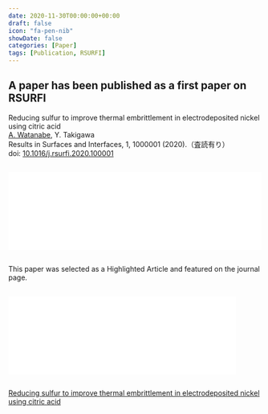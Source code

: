 ```yaml
---
date: 2020-11-30T00:00:00+00:00
draft: false
icon: "fa-pen-nib"
showDate: false
categories: [Paper]
tags: [Publication, RSURFI]
---
```


## A paper has been published as a first paper on RSURFI

Reducing sulfur to improve thermal embrittlement in electrodeposited nickel using citric acid  
    <u>A. Watanabe</u>, Y. Takigawa  
    Results in Surfaces and Interfaces, 1, 1000001 (2020).（査読有り）  
    doi: [10.1016/j.rsurfi.2020.100001](https://doi.org/10.1016/j.rsurfi.2020.100001)

<iframe class="hatenablogcard" style="width:100%;height:155px;margin:15px 0;max-width:680px;" title="Reducing sulfur to improve thermal embrittlement in electrodeposited nickel using citric acid" src="/blogCard/2011-RSURFI.html" frameborder="0" scrolling="no"></iframe>

This paper was selected as a Highlighted Article and featured on the journal page.

<iframe class="hatenablogcard" style="width:90%;height:155px;margin:15px 0;max-width:680px;" title="Better and more attractive nickel plating" src="/blogCard/2011-RSURFI-highlight.html" frameborder="0" scrolling="no"></iframe>

<script type="text/javascript" src="//cdn.plu.mx/widget-summary.js"></script>
<a href="https://plu.mx/plum/a/?doi=10.1016%2Fj.rsurfi.2020.100001" data-orientation="vertical" data-hide-print="true" class="plumx-summary" data-site="plum" data-hide-when-empty="true">Reducing sulfur to improve thermal embrittlement in electrodeposited nickel using citric acid</a>